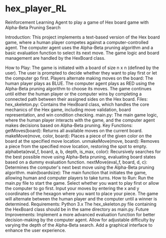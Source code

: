 # hex_player_RL
Reinforcement Learning Agent to play a game of Hex board game with Alpha-Beta Pruning Search
 
Introduction:
This project implements a text-based version of the Hex board game, where a human player competes against a computer-controlled agent. The computer agent uses the Alpha-Beta pruning algorithm and a basic evaluation function to select its next move. The game logic and board management are handled by the HexBoard class.

How to Play:
The game is initiated with a board of size n x n (defined by the user).
The user is prompted to decide whether they want to play first or let the computer go first.
Players alternate making moves on the board:
The human player plays as BLUE.
The computer agent plays as RED using the Alpha-Beta pruning algorithm to choose its moves.
The game continues until either the human player or the computer wins by completing a connected path between their assigned sides on the Hex board.
Files:
hex_skeleton.py: Contains the HexBoard class, which handles the core mechanics of the Hex game, including move validation, board representation, and win condition checking.
main.py: The main game logic, where the human player interacts with the game, and the computer agent makes decisions based on Alpha-Beta pruning.
Key Functions:
getMoves(board): Returns all available moves on the current board.
makeMove(move, color, board): Places a piece of the given color on the board at the specified move location.
unmakeMove(move, board): Removes a piece from the specified move location, restoring the spot to empty.
alphabeta(eval_f, board, a, b, depth, is_max, color): Recursively searches for the best possible move using Alpha-Beta pruning, evaluating board states based on a dummy evaluation function.
nextMove(eval_f, board, d, c): Determines the computer's next best move using the Alpha-Beta pruning algorithm.
main(boardsize): The main function that initiates the game, allowing human and computer players to take turns.
How to Run:
Run the main.py file to start the game.
Select whether you want to play first or allow the computer to go first.
Input your moves by entering the x and y coordinates of the hexagon where you want to place your piece.
The game will alternate between the human player and the computer until a winner is determined.
Requirements:
Python 3.x
The hex_skeleton.py file containing the HexBoard class should be in the same directory as main.py.
Future Improvements:
Implement a more advanced evaluation function for better decision-making by the computer agent.
Allow for adjustable difficulty by varying the depth of the Alpha-Beta search.
Add a graphical interface to enhance the user experience.

